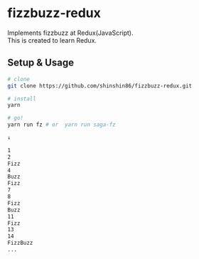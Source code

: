 # fizzbuzz-redux
Implements fizzbuzz at Redux(JavaScript). <br>
This is created to learn Redux.



## Setup & Usage

```bash
# clone
git clone https://github.com/shinshin86/fizzbuzz-redux.git

# install
yarn

# go!
yarn run fz # or  yarn run saga-fz

↓

1
2
Fizz
4
Buzz
Fizz
7
8
Fizz
Buzz
11
Fizz
13
14
FizzBuzz
...
```

